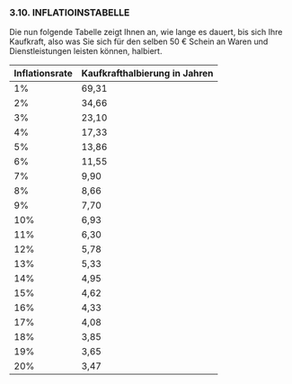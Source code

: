 ### 3.10. INFLATIOINSTABELLE

Die nun folgende Tabelle zeigt Ihnen an, wie lange es dauert, bis sich Ihre Kaufkraft, also was Sie sich für den selben 50 € Schein an Waren und Dienstleistungen leisten können, halbiert.

| Inflationsrate | Kaufkrafthalbierung in Jahren |
|---------------|-------------------------------|
| 1%            | 69,31                         |
| 2%            | 34,66                         |
| 3%            | 23,10                         |
| 4%            | 17,33                         |
| 5%            | 13,86                         |
| 6%            | 11,55                         |
| 7%            | 9,90                          |
| 8%            | 8,66                          |
| 9%            | 7,70                          |
| 10%           | 6,93                          |
| 11%           | 6,30                          |
| 12%           | 5,78                          |
| 13%           | 5,33                          |
| 14%           | 4,95                          |
| 15%           | 4,62                          |
| 16%           | 4,33                          |
| 17%           | 4,08                          |
| 18%           | 3,85                          |
| 19%           | 3,65                          |
| 20%           | 3,47                          |
